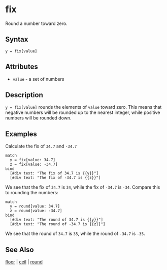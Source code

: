 # fix

Round a number toward zero.

## Syntax

```eve
y = fix[value]
```

## Attributes

- `value` - a set of numbers

## Description

`y = fix[value]` rounds the elements of `value` toward zero. This means that negative numbers will be rounded up to the nearest integer, while positive numbers will be rounded down. 

## Examples

Calculate the fix of `34.7` and `-34.7`

```eve
match
  y = fix[value: 34.7]
  z = fix[value: -34.7]
bind
  [#div text: "The fix of 34.7 is {{y}}"]
  [#div text: "The fix of -34.7 is {{z}}"]
```

We see that the fix of `34.7` is `34`, while the fix of `-34.7` is `-34`. Compare this to rounding the numbers:

```eve
match
  y = round[value: 34.7]
  z = round[value: -34.7]
bind
  [#div text: "The round of 34.7 is {{y}}"]
  [#div text: "The round of -34.7 is {{z}}"]
```

We see that the round of `34.7` is `35`, while the round of `-34.7` is `-35`.

## See Also

[floor](../floor) | [ceil](../ceil) | [round](../round)